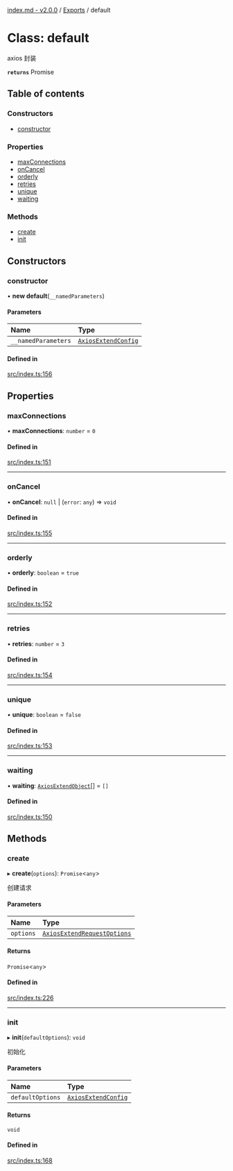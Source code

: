 [index.md - v2.0.0](../README.md) / [Exports](../modules.md) / default

# Class: default

axios 封装

**`returns`** Promise

## Table of contents

### Constructors

-   [constructor](default.md#constructor)

### Properties

-   [maxConnections](default.md#maxconnections)
-   [onCancel](default.md#oncancel)
-   [orderly](default.md#orderly)
-   [retries](default.md#retries)
-   [unique](default.md#unique)
-   [waiting](default.md#waiting)

### Methods

-   [create](default.md#create)
-   [init](default.md#init)

## Constructors

### constructor

• **new default**(`__namedParameters`)

#### Parameters

| Name                | Type                                                      |
| :------------------ | :-------------------------------------------------------- |
| `__namedParameters` | [`AxiosExtendConfig`](../interfaces/AxiosExtendConfig.md) |

#### Defined in

[src/index.ts:156](https://github.com/saqqdy/axios-ex/blob/8e1300d/src/index.ts#L156)

## Properties

### maxConnections

• **maxConnections**: `number` = `0`

#### Defined in

[src/index.ts:151](https://github.com/saqqdy/axios-ex/blob/8e1300d/src/index.ts#L151)

---

### onCancel

• **onCancel**: `null` \| (`error`: `any`) => `void`

#### Defined in

[src/index.ts:155](https://github.com/saqqdy/axios-ex/blob/8e1300d/src/index.ts#L155)

---

### orderly

• **orderly**: `boolean` = `true`

#### Defined in

[src/index.ts:152](https://github.com/saqqdy/axios-ex/blob/8e1300d/src/index.ts#L152)

---

### retries

• **retries**: `number` = `3`

#### Defined in

[src/index.ts:154](https://github.com/saqqdy/axios-ex/blob/8e1300d/src/index.ts#L154)

---

### unique

• **unique**: `boolean` = `false`

#### Defined in

[src/index.ts:153](https://github.com/saqqdy/axios-ex/blob/8e1300d/src/index.ts#L153)

---

### waiting

• **waiting**: [`AxiosExtendObject`](../interfaces/AxiosExtendObject.md)[] = `[]`

#### Defined in

[src/index.ts:150](https://github.com/saqqdy/axios-ex/blob/8e1300d/src/index.ts#L150)

## Methods

### create

▸ **create**(`options`): `Promise`<`any`\>

创建请求

#### Parameters

| Name      | Type                                                                      |
| :-------- | :------------------------------------------------------------------------ |
| `options` | [`AxiosExtendRequestOptions`](../interfaces/AxiosExtendRequestOptions.md) |

#### Returns

`Promise`<`any`\>

#### Defined in

[src/index.ts:226](https://github.com/saqqdy/axios-ex/blob/8e1300d/src/index.ts#L226)

---

### init

▸ **init**(`defaultOptions`): `void`

初始化

#### Parameters

| Name             | Type                                                      |
| :--------------- | :-------------------------------------------------------- |
| `defaultOptions` | [`AxiosExtendConfig`](../interfaces/AxiosExtendConfig.md) |

#### Returns

`void`

#### Defined in

[src/index.ts:168](https://github.com/saqqdy/axios-ex/blob/8e1300d/src/index.ts#L168)
